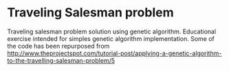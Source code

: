 # Traveling Salesman problem

Traveling salesman problem solution using genetic algorithm. Educational exercise intended for simples genetic algorithm implementation.
Some of the code has been repurposed from http://www.theprojectspot.com/tutorial-post/applying-a-genetic-algorithm-to-the-travelling-salesman-problem/5

